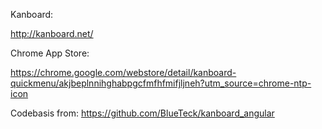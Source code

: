 Kanboard:

http://kanboard.net/

Chrome App Store:

https://chrome.google.com/webstore/detail/kanboard-quickmenu/akjbeplnnihghabpgcfmfhfmifjljneh?utm_source=chrome-ntp-icon

Codebasis from:
https://github.com/BlueTeck/kanboard_angular
